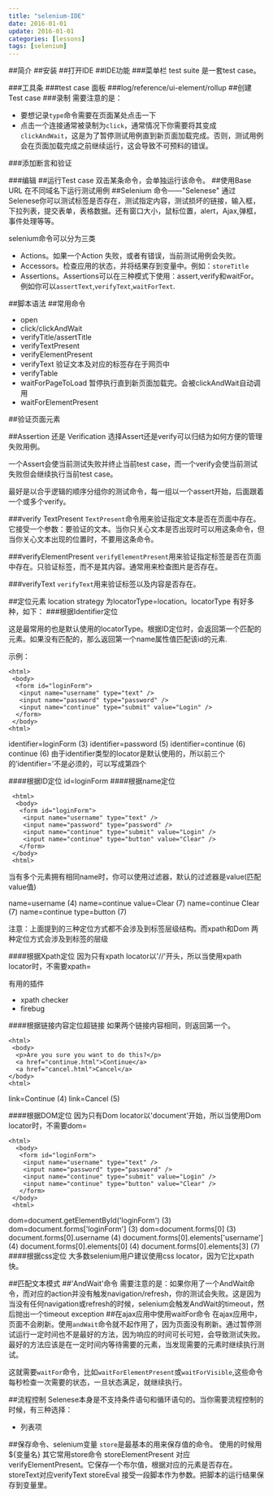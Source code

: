 ```yaml
---
title: "selenium-IDE"
date: 2016-01-01
update: 2016-01-01
categories: [lessons]
tags: [selenium]
---
```


##简介
##安装
##打开IDE
##IDE功能
###菜单栏
test suite 是一套test case。

###工具条
###test case 面板
###log/reference/ui-element/rollup
##创建Test case
###录制
需要注意的是：

 - 要想记录`type`命令需要在页面某处点击一下
 - 点击一个连接通常被录制为`click`，通常情况下你需要将其变成`clickAndWait`，这是为了暂停测试用例直到新页面加载完成。否则，测试用例会在页面加载完成之前继续运行，这会导致不可预料的错误。

###添加断言和验证

###编辑
##运行Test case
双击某条命令，会单独运行该命令。
##使用Base URL 在不同域名下运行测试用例
##Selenium 命令——"Selenese"
通过Selenese你可以测试标签是否存在，测试指定内容，测试损坏的链接，输入框，下拉列表，提交表单，表格数据。还有窗口大小，鼠标位置，alert，Ajax,弹框，事件处理等等。

selenium命令可以分为三类

 - Actions。如果一个Action 失败，或者有错误，当前测试用例会失败。
 - Accessors。检查应用的状态，并将结果存到变量中。例如：`storeTitle`
 - Assertions。Assertions可以在三种模式下使用：assert,verify和waitFor。例如你可以`assertText`,`verifyText`,`waitForText`.

##脚本语法
##常用命令

 - open
 - click/clickAndWait
 - verifyTitle/assertTitle
 - verifyTextPresent
 - verifyElementPresent
 - verifyText 验证文本及对应的标签存在于网页中
 - verifyTable
 - waitForPageToLoad 暂停执行直到新页面加载完。会被clickAndWait自动调用
 - waitForElementPresent

##验证页面元素

##Assertion 还是 Verification
选择Assert还是verify可以归结为如何方便的管理失败用例。

一个Assert会使当前测试失败并终止当前test case，而一个verify会使当前测试失败但会继续执行当前test case。

最好是以合乎逻辑的顺序分组你的测试命令，每一组以一个assert开始，后面跟着一个或多个verify。

###verify TextPresent
`TextPresent`命令用来验证指定文本是否在页面中存在。它接受一个参数：要验证的文本。当你只关心文本是否出现时可以用这条命令，但当你关心文本出现的位置时，不要用这条命令。

###verifyElementPresent
`verifyElementPresent`用来验证指定标签是否在页面中存在。只验证标签，而不是其内容。通常用来检查图片是否存在。

###verifyText
`verifyText`用来验证标签以及内容是否存在。

##定位元素
location strategy 为locatorType=location。locatorType 有好多种，如下：
###根据Identifier定位

这是最常用的也是默认使用的locatorType。根据ID定位时，会返回第一个匹配的元素。如果没有匹配的，那么返回第一个name属性值匹配该id的元素.

示例：
```
<html>
 <body>
  <form id="loginForm">
   <input name="username" type="text" />
   <input name="password" type="password" />
   <input name="continue" type="submit" value="Login" />
  </form>
 </body>
<html>
```

identifier=loginForm (3)
identifier=password (5)
identifier=continue (6)
continue (6)
由于identifier类型的locator是默认使用的，所以前三个的‘identifier=’不是必须的，可以写成第四个


####根据ID定位
id=loginForm
####根据name定位

```
 <html>
  <body>
   <form id="loginForm">
    <input name="username" type="text" />
    <input name="password" type="password" />
    <input name="continue" type="submit" value="Login" />
    <input name="continue" type="button" value="Clear" />
   </form>
 </body>
 <html>
```

当有多个元素拥有相同name时，你可以使用过滤器，默认的过滤器是value(匹配value值)

name=username (4)
name=continue value=Clear (7)
name=continue Clear (7)
name=continue type=button (7)

注意：上面提到的三种定位方式都不会涉及到标签层级结构。而xpath和Dom 两种定位方式会涉及到标签的层级

####根据Xpath定位
因为只有xpath locator以'//'开头，所以当使用xpath locator时，不需要xpath=

有用的插件

 - xpath checker
 - firebug

####根据链接内容定位超链接
如果两个链接内容相同，则返回第一个。
```
<html>
 <body>
  <p>Are you sure you want to do this?</p>
  <a href="continue.html">Continue</a>
  <a href="cancel.html">Cancel</a>
</body>
<html>
```
link=Continue (4)
link=Cancel (5)
 
####根据DOM定位
因为只有Dom locator以'document'开始，所以当使用Dom locator时，不需要dom=

```
<html>
  <body>
   <form id="loginForm">
    <input name="username" type="text" />
    <input name="password" type="password" />
    <input name="continue" type="submit" value="Login" />
    <input name="continue" type="button" value="Clear" />
   </form>
 </body>
 <html>
```

dom=document.getElementById('loginForm') (3)
dom=document.forms['loginForm'] (3)
dom=document.forms[0] (3)
document.forms[0].username (4)
document.forms[0].elements['username'] (4)
document.forms[0].elements[0] (4)
document.forms[0].elements[3] (7)
####根据css定位
大多数selenium用户建议使用css locator，因为它比xpath快。

##匹配文本模式
##'AndWait'命令
需要注意的是：如果你用了一个AndWait命令，而对应的action并没有触发navigation/refresh，你的测试会失败。这是因为当没有任何navigation或refresh的时候，selenium会触发AndWait的timeout，然后抛出一个timeout exception
##在ajax应用中使用waitFor命令
在ajax应用中，页面不会刷新。使用`andWait`命令就不起作用了，因为页面没有刷新。通过暂停测试运行一定时间也不是最好的方法，因为响应的时间可长可短，会导致测试失败。最好的方法应该是在一定时间内等待需要的元素，当发现需要的元素时继续执行测试。

这就需要`waitFor`命令，比如`waitForElementPresent`或`waitForVisible`,这些命令每秒检查一次需要的状态，一旦状态满足，就继续执行。

##流程控制
Selenese本身是不支持条件语句和循环语句的。当你需要流程控制的时候，有三种选择：

 - 列表项

##保存命令、selenium变量
`store`是最基本的用来保存值的命令。
使用的时候用${变量名}
其它常用store命令
storeElementPresent 对应verifyElementPresent。它保存一个布尔值，根据对应的元素是否存在。
storeText对应verifyText
storeEval 接受一段脚本作为参数。把脚本的运行结果保存到变量里。

##